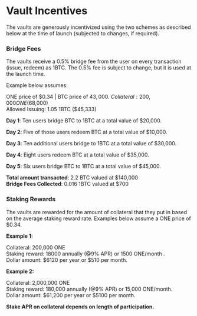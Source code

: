 # Vault Incentives

The vaults are generously incentivized using the two schemes as described below at the time of launch (subjected to changes, if required).&#x20;

### Bridge Fees

The vaults receive a 0.5% bridge fee from the user on every transaction (issue, redeem) as 1BTC. The 0.5% fee is subject to change, but it is used at the launch time.&#x20;

Example below assumes:

ONE price of $0.34 | BTC price of $43,000.\
Collateral: 200,000 ONE ($68,000)\
Allowed Issuing: 1.05 1BTC ($45,333)

&#x20; **Day 1**: Ten users bridge BTC to 1BTC at a total value of $20,000.

&#x20; **Day 2**: Five of those users redeem BTC at a total value of $10,000.

&#x20; **Day 3**: Ten additional users bridge to 1BTC at a total value of $30,000.

&#x20; **Day 4**: Eight users redeem BTC at a total value of $35,000.

&#x20; **Day 5**: Six users bridge BTC to 1BTC at a total value of $45,000.

**Total amount transacted**: 2.2 BTC valued at $140,000\
**Bridge Fees Collected**: 0.016 1BTC valued at $700

### Staking Rewards

The vaults are rewarded for the amount of collateral that they put in based on the average staking reward rate. Examples below assume a ONE price of $0.34.

**Example 1:**

Collateral: 200,000 ONE\
Staking reward: 18000 annually (@9% APR) or 1500 ONE/month .\
Dollar amount: $6120 per year or $510 per month.

**Example 2:**

Collateral: 2,000,000 ONE\
Staking reward: 180,000 annually (@9% APR) or 15,000 ONE/month.\
Dollar amount: $61,200 per year or $5100 per month.

**Stake APR on collateral depends on length of participation.**&#x20;
